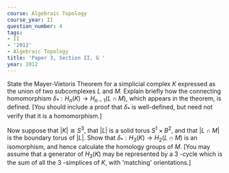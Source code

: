 ```yaml
---
course: Algebraic Topology
course_year: II
question_number: 4
tags:
- II
- '2012'
- Algebraic Topology
title: 'Paper 3, Section II, G '
year: 2012
---
```




State the Mayer-Vietoris Theorem for a simplicial complex $K$ expressed as the union of two subcomplexes $L$ and $M$. Explain briefly how the connecting homomorphism $\delta_{*}: H_{n}(K) \rightarrow H_{n-1}(L \cap M)$, which appears in the theorem, is defined. [You should include a proof that $\delta_{*}$ is well-defined, but need not verify that it is a homomorphism.]

Now suppose that $|K| \cong S^{3}$, that $|L|$ is a solid torus $S^{1} \times B^{2}$, and that $|L \cap M|$ is the boundary torus of $|L|$. Show that $\delta_{*}: H_{3}(K) \rightarrow H_{2}(L \cap M)$ is an isomorphism, and hence calculate the homology groups of $M$. [You may assume that a generator of $H_{3}(K)$ may be represented by a 3 -cycle which is the sum of all the 3 -simplices of $K$, with 'matching' orientations.]